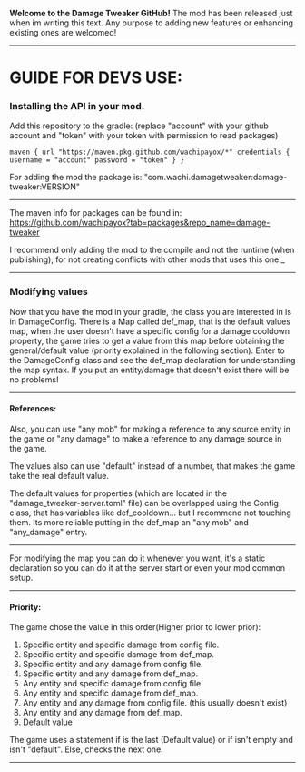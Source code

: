 **Welcome to the Damage Tweaker GitHub!**
The mod has been released just when im writing this text. Any purpose to adding new features or enhancing existing ones
are welcomed!

-----
# GUIDE FOR DEVS USE:

### Installing the API in your mod.

Add this repository to the gradle: (replace "account" with your github account and "token" with your token with permission to read packages)

`
maven {
url "https://maven.pkg.github.com/wachipayox/*"
credentials {
            username = "account"
            password = "token"
        }
}
`

For adding the mod the package is:
"com.wachi.damagetweaker:damage-tweaker:VERSION"

---
The maven info for packages can be found in:
https://github.com/wachipayox?tab=packages&repo_name=damage-tweaker


I recommend only adding the mod to the compile and not the runtime (when publishing),
for not creating conflicts with other mods that uses this one._

---
### Modifying values

Now that you have the mod in your gradle, the class you are interested in is in DamageConfig.
There is a Map called def_map, that is the default values map, when the user doesn't have a specific config for a damage
cooldown property, the game tries to get a value from this map before obtaining the general/default value (priority explained in
the following section). Enter to the DamageConfig class and see the def_map declaration for understanding the map syntax.
If you put an entity/damage that doesn't exist there will be no problems!

----------

#### **References:** 
Also, you can use "any mob" for making a reference to any source entity in the game or "any damage" to make a reference to
any damage source in the game.

The values also can use "default" instead of a number, that makes the game take the real default value.

The default values for properties (which are located in the "damage_tweaker-server.toml" file) can be overlapped using the Config class, that
has variables like def_cooldown... but I recommend not touching them. Its more reliable putting in the def_map an "any mob" and "any_damage" entry.

-----

For modifying the map you can do it whenever you want, it's a static declaration so you can do it at the server start or even
your mod common setup.

----------

#### **Priority:**
The game chose the value in this order(Higher prior to lower prior):
1. Specific entity and specific damage from config file.
2. Specific entity and specific damage from def_map.
3. Specific entity and any damage from config file.
4. Specific entity and any damage from def_map.
5. Any entity and specific damage from config file.
6. Any entity and specific damage from def_map.
7. Any entity and any damage from config file. (this usually doesn't exist)
8. Any entity and any damage from def_map.
9. Default value

The game uses a statement if is the last (Default value) or if isn't empty and isn't "default". Else, checks the next one.

-----
